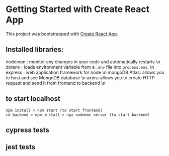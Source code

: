 # Getting Started with Create React App

This project was bootstrapped with [Create React App](https://github.com/facebook/create-react-app).

## Installed libraries:

nodemon : monitor any changes in your code and automatically restarts \n
dotenv : loads environment variable from a `.env` file into `process.env`. \n
express : web application framework for node \n
mongoDB Atlas: allows you to host and see MongoDB database \n
axios: allows you to create HTTP request and send it from frontend to backend \n

## to start localhost

```
npm install > npm start (to start frontend)
cd backend > npm install > npx nodemon server (to start backend)

```

## cypress tests

## jest tests
